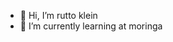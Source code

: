 - 👋 Hi, I’m rutto klein
- 🌱 I’m currently learning at moringa


  
  

<!---
ruttoklein/ruttoklein is a ✨ special ✨ repository because its `README.md` (this file) appears on your GitHub profile.
You can click the Preview link to take a look at your changes.
--->
